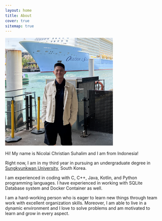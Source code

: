 ```yaml
---
layout: home
title: About
cover: true
sitemap: true
---
```


<img src="assets/img/logo.png" width="350px" title="Me"/>

Hi! My name is Nicolai Christian Suhalim and I am from Indonesia!

Right now, I am in my third year in pursuing an undergraduate degree 
in [Sungkyunkwan University], South Korea.

I am experienced in coding with C, C++, Java, Kotlin, 
and Python programming languages. I have experienced in working with 
SQLite Database system and Docker Container as well.

I am a hard-working person who is eager to learn new things through 
team work with excellent organization skills. 
Moreover, I am able to live in a dynamic environment 
and I love to solve problems and am motivated to learn and grow in every aspect.

[Sungkyunkwan University]: https://www.skku.edu/eng/index.do